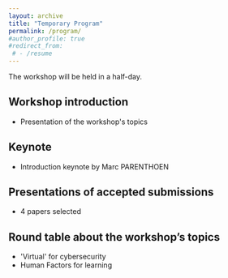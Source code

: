 ```yaml
---
layout: archive
title: "Temporary Program"
permalink: /program/
#author_profile: true
#redirect_from:
 # - /resume
---
```


The workshop will be held in a half-day.

## Workshop introduction
- Presentation of the workshop's topics

## Keynote
- Introduction keynote by Marc PARENTHOEN

## Presentations of accepted submissions
- 4 papers selected

## Round table about the workshop’s topics
- 'Virtual' for cybersecurity
- Human Factors for learning
